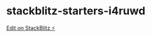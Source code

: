 # stackblitz-starters-i4ruwd

[Edit on StackBlitz ⚡️](https://stackblitz.com/edit/stackblitz-starters-i4ruwd)